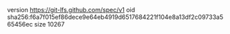 version https://git-lfs.github.com/spec/v1
oid sha256:f6a7f015ef86dece9e64eb4919d6517684221f104e8a13df2c09733a565456ec
size 10267

